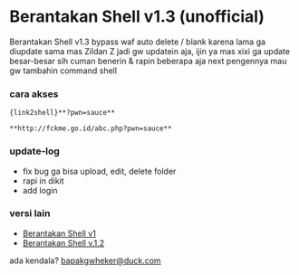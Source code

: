 # Berantakan Shell v1.3 (unofficial)
Berantakan Shell v1.3 bypass waf auto delete / blank
karena lama ga diupdate sama mas Zildan Z jadi gw updatein aja, ijin ya mas xixi 
ga update besar-besar sih cuman benerin & rapin beberapa aja
next pengennya mau gw tambahin command shell

### cara akses
```
{link2shell}**?pwn=sauce**
```
```
**http://fckme.go.id/abc.php?pwn=sauce**
```

### update-log
- fix bug ga bisa upload, edit, delete folder
- rapi in dikit
- add login

### versi lain
- [Berantakan Shell v1](https://www.jawabaratcyber.com/2023/05/shell-bypass-403-semua-security.html)
- [Berantakan Shell v.1.2](https://www.jawabaratcyber.com/2023/05/shell-bypass-403-berantakan-v12.html)


ada kendala? bapakgwheker@duck.com
